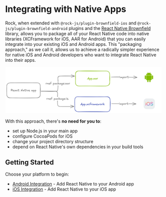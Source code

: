 # Integrating with Native Apps

Rock, when extended with `@rock-js/plugin-brownfield-ios` and `@rock-js/plugin-brownfield-android` plugins and the [React Native Brownfield](https://github.com/callstack/react-native-brownfield) library, allows you to package all of your React Native code into native libraries (XCFramework for iOS, AAR for Android) that you can easily integrate into your existing iOS and Android apps. This "packaging approach," as we call it, allows us to achieve a radically simpler experience for native iOS and Android developers who want to integrate React Native into their apps.

![Packaging approach](./assets/packaging-approach.png)

With this approach, there's **no need for you to**:

- set up Node.js in your main app
- configure CocoaPods for iOS
- change your project directory structure
- depend on React Native's own dependencies in your build tools

## Getting Started

Choose your platform to begin:

- [Android Integration](./android.md) - Add React Native to your Android app
- [iOS Integration](./ios.mdx) - Add React Native to your iOS app
